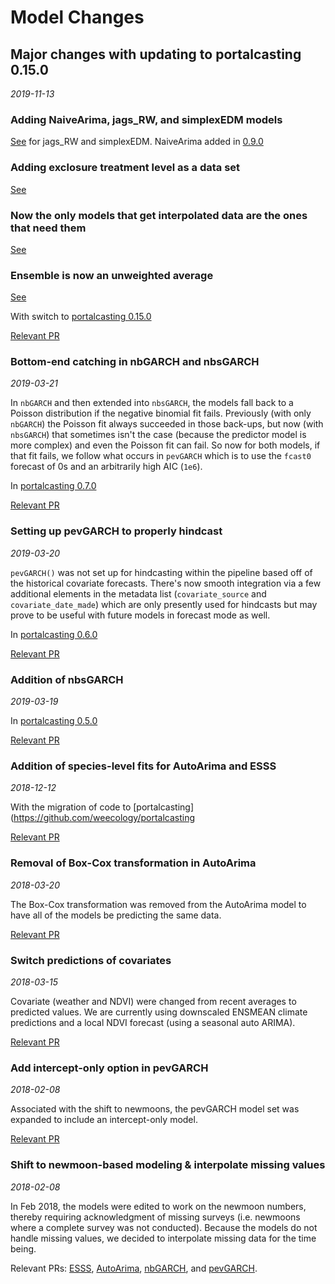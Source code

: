 # Model Changes

## Major changes with updating to portalcasting 0.15.0

*2019-11-13*

### Adding NaiveArima, jags_RW, and simplexEDM models
[See](https://github.com/weecology/portalcasting/releases/tag/v0.12.0) for jags_RW and simplexEDM.
NaiveArima added in [0.9.0]([See](https://github.com/weecology/portalcasting/releases/tag/v0.9.0))

### Adding exclosure treatment level as a data set
[See](https://github.com/weecology/portalcasting/releases/tag/v0.14.0)

### Now the only models that get interpolated data are the ones that need them
[See](https://github.com/weecology/portalcasting/releases/tag/v0.9.0)

### Ensemble is now an unweighted average 
[See](https://github.com/weecology/portalcasting/releases/tag/v0.11.0)

With switch to [portalcasting 0.15.0](https://github.com/weecology/portalcasting/releases/tag/v0.15.0)

[Relevant PR](https://github.com/weecology/portalPredictions/pull/337)

### Bottom-end catching in nbGARCH and nbsGARCH
*2019-03-21*

In `nbGARCH` and then extended into `nbsGARCH`, the models fall back
to a Poisson distribution if the negative binomial fit fails. Previously
(with only `nbGARCH`) the Poisson fit always succeeded in those back-ups,
but now (with `nbsGARCH`) that sometimes isn't the case (because the predictor
model is more complex) and even the Poisson fit can fail. So now for both 
models, if that fit fails, we follow what occurs in `pevGARCH` which is to
use the `fcast0` forecast of 0s and an arbitrarily high AIC (`1e6`).

In [portalcasting 0.7.0](https://github.com/weecology/portalcasting/releases/tag/v0.7.0)

[Relevant PR](https://github.com/weecology/portalPredictions/pull/326)

### Setting up pevGARCH to properly hindcast
*2019-03-20*

`pevGARCH()` was not set up for hindcasting within the pipeline based off
of the historical covariate forecasts. There's now smooth integration
via a few additional elements in the metadata list (`covariate_source`
and `covariate_date_made`) which are only presently used for hindcasts
but may prove to be useful with future models in forecast mode as well.

In [portalcasting 0.6.0](https://github.com/weecology/portalcasting/releases/tag/v0.6.0)

[Relevant PR](https://github.com/weecology/portalPredictions/pull/324)

### Addition of nbsGARCH
*2019-03-19*

In [portalcasting 0.5.0](https://github.com/weecology/portalcasting/releases/tag/v0.5.0)

[Relevant PR](https://github.com/weecology/portalPredictions/pull/323)

### Addition of species-level fits for AutoArima and ESSS
*2018-12-12*

With the migration of code to [portalcasting](https://github.com/weecology/portalcasting

[Relevant PR](https://github.com/weecology/portalPredictions/pull/295)

### Removal of Box-Cox transformation in AutoArima
*2018-03-20*

The Box-Cox transformation was removed from the AutoArima model
to have all of the models be predicting the same data.

[Relevant PR](https://github.com/weecology/portalPredictions/pull/260)

### Switch predictions of covariates
*2018-03-15*

Covariate (weather and NDVI) were changed from recent 
averages to predicted values. We are currently using downscaled ENSMEAN 
climate predictions and a local NDVI forecast (using a seasonal auto ARIMA).

[Relevant PR](https://github.com/weecology/portalPredictions/pull/251)

### Add intercept-only option in pevGARCH
*2018-02-08*

Associated with the shift to newmoons, the pevGARCH model set
was expanded to include an intercept-only model. 

[Relevant PR](https://github.com/weecology/portalPredictions/pull/221)

### Shift to newmoon-based modeling & interpolate missing values
*2018-02-08*

In Feb 2018, the models were edited to work on the newmoon numbers, thereby 
requiring acknowledgment of missing surveys (i.e. newmoons where a complete 
survey was not conducted). Because the models do not handle missing values, we
decided to interpolate missing data for the time being. 

Relevant PRs:
[ESSS](https://github.com/weecology/portalPredictions/pull/196),
[AutoArima](https://github.com/weecology/portalPredictions/pull/197),
[nbGARCH](https://github.com/weecology/portalPredictions/pull/207), and 
[pevGARCH](https://github.com/weecology/portalPredictions/pull/212).





